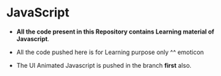 # JavaScript
* **All the code present in this Repository contains Learning material of Javascript**.

 * All the code pushed here is for Learning purpose only ^^ emoticon
 * The UI Animated Javascript is pushed in the  branch **first** also.
